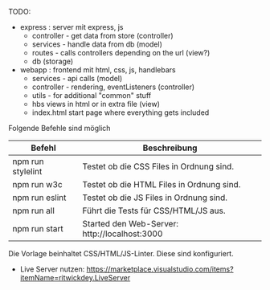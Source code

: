 TODO:

- express : server mit express, js
  - controller - get data from store (controller)
  - services - handle data from db (model)
  - routes - calls controllers depending on the url (view?)
  - db (storage)
- webapp : frontend mit html, css, js, handlebars
  - services - api calls (model)
  - controller - rendering, eventListeners (controller)
  - utils - for additional "common" stuff
  - hbs views in html or in extra file (view)
  - index.html start page where everything gets included

Folgende Befehle sind möglich

| Befehl            | Beschreibung                                  |
| ----------------- | --------------------------------------------- |
| npm run stylelint | Testet ob die CSS Files in Ordnung sind.      |
| npm run w3c       | Testet ob die HTML Files in Ordnung sind.     |
| npm run eslint    | Testet ob die JS Files in Ordnung sind.       |
| npm run all       | Führt die Tests für CSS/HTML/JS aus.          |
| npm run start     | Started den Web-Server: http://localhost:3000 |

Die Vorlage beinhaltet CSS/HTML/JS-Linter. Diese sind konfiguriert.

- Live Server nutzen: https://marketplace.visualstudio.com/items?itemName=ritwickdey.LiveServer
